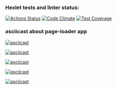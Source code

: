 ### Hexlet tests and linter status:
[![Actions Status](https://github.com/michaeldobosh/backend-project-4/actions/workflows/hexlet-check.yml/badge.svg)](https://github.com/michaeldobosh/backend-project-4/actions)
[![Code Climate](https://api.codeclimate.com/v1/badges/d08ec64035fe891791c5/maintainability)](https://codeclimate.com/github/michaeldobosh/backend-project-4/maintainability)
[![Test Coverage](https://api.codeclimate.com/v1/badges/d08ec64035fe891791c5/test_coverage)](https://codeclimate.com/github/michaeldobosh/backend-project-4/test_coverage)

### asciicast about page-loader app
[![asciicast](https://asciinema.org/a/afNqtDjmUFJwpMqRPNhKntN7z.svg)](https://asciinema.org/a/afNqtDjmUFJwpMqRPNhKntN7z)

[![asciicast](https://asciinema.org/a/oSzmsmAdGiUSjPpqQBGUmOCLt.svg)](https://asciinema.org/a/oSzmsmAdGiUSjPpqQBGUmOCLt)

[![asciicast](https://asciinema.org/a/rNVTuUH0xHYDf5xyFZPQKi5ac.svg)](https://asciinema.org/a/rNVTuUH0xHYDf5xyFZPQKi5ac)

[![asciicast](https://asciinema.org/a/1at9IKGtoNBtMxySX5wKYPgqf.svg)](https://asciinema.org/a/1at9IKGtoNBtMxySX5wKYPgqf)

[![asciicast](https://asciinema.org/a/644Or2CPz4eLAzaatGwCgCKsY.svg)](https://asciinema.org/a/644Or2CPz4eLAzaatGwCgCKsY)
